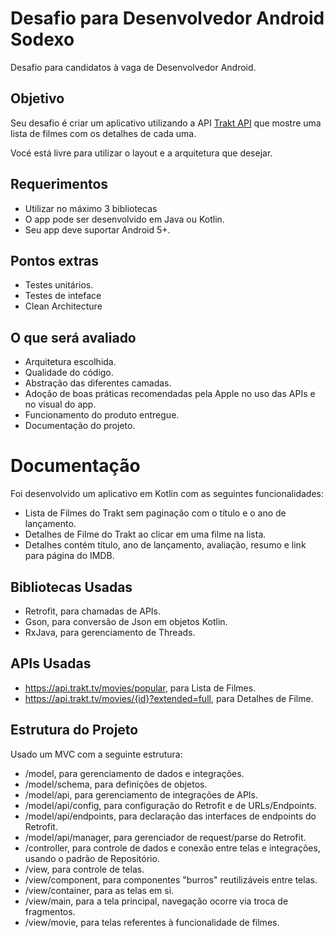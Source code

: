 # Desafio para Desenvolvedor Android Sodexo
Desafio para candidatos à vaga de Desenvolvedor Android.

## Objetivo
Seu desafio é criar um aplicativo utilizando a API [Trakt API](http://docs.trakt.apiary.io/) que mostre uma lista de filmes com os detalhes de cada uma.

Vocé está livre para utilizar o layout e a arquitetura que desejar.

## Requerimentos

* Utilizar no máximo 3 bibliotecas
* O app pode ser desenvolvido em Java ou Kotlin.
* Seu app deve suportar Android 5+.

## Pontos extras

* Testes unitários.
* Testes de inteface
* Clean Architecture

## O que será avaliado

* Arquitetura escolhida.
* Qualidade do código.
* Abstração das diferentes camadas.
* Adoção de boas práticas recomendadas pela Apple no uso das APIs e no visual do app.
* Funcionamento do produto entregue.
* Documentação do projeto.

# Documentação  

Foi desenvolvido um aplicativo em Kotlin com as seguintes funcionalidades:  
* Lista de Filmes do Trakt sem paginação com o título e o ano de lançamento.  
* Detalhes de Filme do Trakt ao clicar em uma filme na lista.  
* Detalhes contém título, ano de lançamento, avaliação, resumo e link para página do IMDB.  

## Bibliotecas Usadas  
* Retrofit, para chamadas de APIs.  
* Gson, para conversão de Json em objetos Kotlin.  
* RxJava, para gerenciamento de Threads.  

## APIs Usadas  
* https://api.trakt.tv/movies/popular, para Lista de Filmes.  
* https://api.trakt.tv/movies/{id}?extended=full, para Detalhes de Filme.  

## Estrutura do Projeto  
Usado um MVC com a seguinte estrutura:  
* /model, para gerenciamento de dados e integrações.  
* /model/schema, para definições de objetos.  
* /model/api, para gerenciamento de integrações de APIs.  
* /model/api/config, para configuração do Retrofit e de URLs/Endpoints. 
* /model/api/endpoints, para declaração das interfaces de endpoints do Retrofit.  
* /model/api/manager, para gerenciador de request/parse do Retrofit.  
* /controller, para controle de dados e conexão entre telas e integrações, usando o padrão de Repositório.  
* /view, para controle de telas.  
* /view/component, para componentes "burros" reutilizáveis entre telas.  
* /view/container, para as telas em si.  
* /view/main, para a tela principal, navegação ocorre via troca de fragmentos.  
* /view/movie, para telas referentes à funcionalidade de filmes.  
